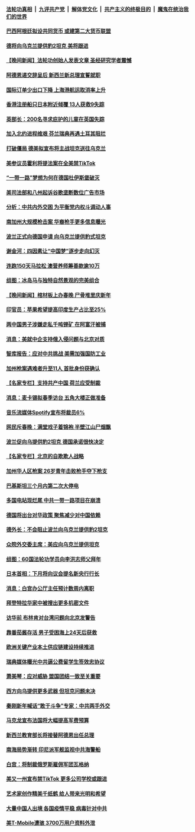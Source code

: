 ####  [法轮功真相](../../../../basic/blob/master/README.md?t=01260012) &nbsp;|&nbsp; [九评共产党](../../../../9ping.md/blob/master/README.md?t=01260012) &nbsp;|&nbsp; [解体党文化](../../../../jtdwh.md/blob/master/README.md?t=01260012)  &nbsp;|&nbsp; [共产主义的终极目的](../../../../gczydzjmd.md/blob/master/README.md?t=01260012) &nbsp;|&nbsp; [魔鬼在统治我们的世界](../../../../mgztzwmdsj.md/blob/master/README.md?t=01260012) 

#### [巴西阿根廷拟设共同货币 或建第二大货币联盟](../pages/nsc418/n13915394.md?t=01260012) 

#### [德将向乌克兰提供豹2坦克 美将跟进](../pages/nsc418/n13915335.md?t=01260012) 

#### [【晚间新闻】法轮功创始人发表文章 圣经研究学者震憾](../pages/nsc418/n13915255.md?t=01260012) 


#### [阿德恩递交辞呈后 新西兰新总理宣誓就职](../pages/nsc418/n13915095.md?t=01260012) 

#### [国际订单少出口下降 上海港航运取消率上升](../pages/nsc418/n13915042.md?t=01260012) 

#### [香港注册船只日本附近倾覆 13人获救9失踪](../pages/nsc418/n13914941.md?t=01260012) 

#### [英部长：200名寻求庇护的儿童在英国失踪](../pages/nsc418/n13914959.md?t=01260012) 

#### [加入北约进程维艰 芬兰瑞典再遇土耳其阻拦](../pages/nsc418/n13914898.md?t=01260012) 

#### [打破僵局 德美拟宣布将主战坦克送往乌克兰](../pages/nsc418/n13914812.md?t=01260012) 

#### [美参议员霍利将提法案在全美禁TikTok](../pages/nsc418/n13914829.md?t=01260012) 

#### [“一带一路”梦想为何在德国杜伊斯堡破灭](../pages/nsc418/n13914803.md?t=01260012) 

#### [美司法部和八州起诉谷歌垄断数位广告市场](../pages/nsc418/n13914789.md?t=01260012) 

#### [分析：中共内外交困 为平衡党内权斗调动人事](../pages/nsc418/n13914733.md?t=01260012) 

#### [南加州大规模枪击案 华裔枪手更多信息曝光](../pages/nsc418/n13914756.md?t=01260012) 

#### [波兰正式向德国申请 向乌克兰提供豹式坦克](../pages/nsc418/n13914743.md?t=01260012) 

#### [谢金河：四因素让“中国梦”逐步走向幻灭](../pages/nsc418/n13914731.md?t=01260012) 

#### [连跑150天马拉松 澳营养师筹善款逾10万](../pages/nsc418/n13914472.md?t=01260012) 

#### [组图：冰岛马与独特自然景观的完美组合](../pages/nsc418/n13914581.md?t=01260012) 

#### [【晚间新闻】棺材板上办春晚 尸骨堆里庆新年](../pages/nsc418/n13914646.md?t=01260012) 


#### [印官员：苹果希望提高印度生产占比至25%](../pages/nsc418/n13914597.md?t=01260012) 

#### [两中国男子涉嫌走私千吨锂矿 在阿富汗被捕](../pages/nsc418/n13914594.md?t=01260012) 

#### [消息：美就中企支持俄入侵问题与北京对质](../pages/nsc418/n13914582.md?t=01260012) 

#### [智库报告：应对中共挑战 美需加强国防工业](../pages/nsc418/n13914425.md?t=01260012) 

#### [加州枪案遇难者升至11人 首批身份获确认](../pages/nsc418/n13914312.md?t=01260012) 

#### [【名家专栏】支持共产中国 荷兰应受制裁](../pages/nsc418/n13914148.md?t=01260012) 

#### [消息：麦卡锡拟春季访台 五角大楼正做准备](../pages/nsc418/n13914316.md?t=01260012) 

#### [音乐流媒体Spotify宣布将裁员6%](../pages/nsc418/n13914300.md?t=01260012) 

#### [网民斥春晚：满堂戏子着锦袍 半壁江山尸烟飘](../pages/nsc418/n13914095.md?t=01260012) 

#### [波兰促向乌提供豹2坦克 德国承诺很快决定](../pages/nsc418/n13914193.md?t=01260012) 

#### [【名家专栏】北京的自欺欺人战略](../pages/nsc418/n13911915.md?t=01260012) 

#### [加州华人区枪案 26岁青年击败枪手夺下枪支](../pages/nsc418/n13914210.md?t=01260012) 

#### [巴基斯坦三个月内第二次大停电](../pages/nsc418/n13914196.md?t=01260012) 



#### [多国电站现烂尾 中共一带一路项目在崩溃](../pages/nsc418/n13914062.md?t=01260012) 

#### [德国将出台对华政策 聚焦减少对中国依赖](../pages/nsc418/n13913543.md?t=01260012) 

#### [德外长：不会阻止波兰向乌克兰提供豹2坦克](../pages/nsc418/n13913632.md?t=01260012) 

#### [众院外交委主席：美应向乌克兰提供坦克](../pages/nsc418/n13913529.md?t=01260012) 

#### [组图：60国法轮功学员向李洪志师父拜年](../pages/nsc418/n13910041.md?t=01260012) 

#### [日本首相：下月将向议会提名新央行行长](../pages/nsc418/n13913397.md?t=01260012) 

#### [消息：白宫办公厅主任预计数周内离职](../pages/nsc418/n13913113.md?t=01260012) 

#### [拜登特拉华家中被搜出更多机密文件](../pages/nsc418/n13913004.md?t=01260012) 

#### [访华前 布林肯对台湾问题向北京发警告](../pages/nsc418/n13912607.md?t=01260012) 

#### [靠番茄酱存活 男子受困海上24天后获救](../pages/nsc418/n13912480.md?t=01260012) 

#### [欧洲关键产业本土供应链建设持续推进](../pages/nsc418/n13912048.md?t=01260012) 

#### [瑞典媒体曝光中共逼公费留学生签效忠协议](../pages/nsc418/n13912574.md?t=01260012) 


#### [萧美琴：应对威胁 盟国团结一致至关重要](../pages/nsc418/n13912372.md?t=01260012) 

#### [西方向乌提供更多武器 但坦克问题未决](../pages/nsc418/n13912538.md?t=01260012) 

#### [秦刚新年喊话“敢于斗争”专家：中共两手外交](../pages/nsc418/n13911995.md?t=01260012) 

#### [马克龙宣布法国将大幅提高军费预算](../pages/nsc418/n13912131.md?t=01260012) 

#### [新西兰教育部长将接替阿德恩出任总理](../pages/nsc418/n13912110.md?t=01260012) 

#### [南海局势渐转 印尼派军舰监视中共海警船](../pages/nsc418/n13912038.md?t=01260012) 

#### [白宫：将制裁俄罗斯雇佣军团瓦格纳](../pages/nsc418/n13912045.md?t=01260012) 

#### [美又一州宣布禁TikTok 更多公司学校或跟进](../pages/nsc418/n13911993.md?t=01260012) 

#### [艺术家创作精美千纸鹤 给人带来光明和希望](../pages/nsc418/n13911552.md?t=01260012) 

#### [大量中国人出境 各国疫情平稳 病毒针对中共](../pages/nsc418/n13911820.md?t=01260012) 

#### [美T-Mobile遭骇 3700万用户资料外泄](../pages/nsc418/n13911980.md?t=01260012) 

